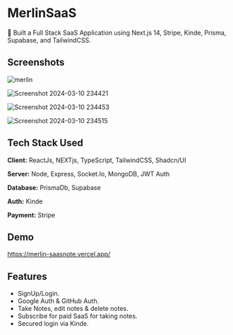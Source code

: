 
# MerlinSaaS

🚀 Built a Full Stack SaaS Application using Next.js 14, Stripe, Kinde, Prisma, Supabase, and TailwindCSS.


## Screenshots

![merlin](https://github.com/Shubhodeep100/Merlin_SaaS/assets/96099026/146f78af-cbf6-4162-b00c-5746d3077975)

![Screenshot 2024-03-10 234421](https://github.com/Shubhodeep100/Merlin_SaaS/assets/96099026/d9224f08-9760-47fc-882d-1305c11366ed)

![Screenshot 2024-03-10 234453](https://github.com/Shubhodeep100/Merlin_SaaS/assets/96099026/ab580038-1617-43d6-aa34-a4a57626503e)

![Screenshot 2024-03-10 234515](https://github.com/Shubhodeep100/Merlin_SaaS/assets/96099026/22ca7998-c991-4d4e-8f20-59910e42d64e)


## Tech Stack Used

**Client:** ReactJs, NEXTjs, TypeScript, TailwindCSS, Shadcn/UI

**Server:** Node, Express, Socket.Io, MongoDB, JWT Auth

**Database:** PrismaDb, Supabase

**Auth:** Kinde

**Payment:** Stripe

## Demo

https://merlin-saasnote.vercel.app/

## Features

- SignUp/Login.
- Google Auth & GitHub Auth.
- Take Notes, edit notes & delete notes.
- Subscribe for paid SaaS for taking notes.
- Secured login via Kinde.

